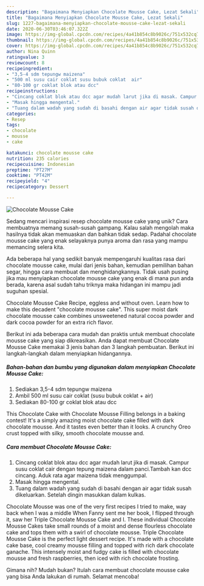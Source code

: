 ```yaml
---
description: "Bagaimana Menyiapkan Chocolate Mousse Cake, Lezat Sekali"
title: "Bagaimana Menyiapkan Chocolate Mousse Cake, Lezat Sekali"
slug: 1227-bagaimana-menyiapkan-chocolate-mousse-cake-lezat-sekali
date: 2020-06-30T03:46:07.322Z
image: https://img-global.cpcdn.com/recipes/4a41b854c8b9026c/751x532cq70/chocolate-mousse-cake-foto-resep-utama.jpg
thumbnail: https://img-global.cpcdn.com/recipes/4a41b854c8b9026c/751x532cq70/chocolate-mousse-cake-foto-resep-utama.jpg
cover: https://img-global.cpcdn.com/recipes/4a41b854c8b9026c/751x532cq70/chocolate-mousse-cake-foto-resep-utama.jpg
author: Nina Quinn
ratingvalue: 3
reviewcount: 8
recipeingredient:
- "3,5-4 sdm tepungw maizena"
- "500 ml susu cair coklat susu bubuk coklat  air"
- "80-100 gr coklat blok atau dcc"
recipeinstructions:
- "Cincang coklat blok atau dcc agar mudah larut jika di masak. Campur susu coklat cair dengan tepung maizena dalam panci.Tambah kan dcc cincang. Aduk rata agar maizena tidak menggumpal."
- "Masak hingga mengental."
- "Tuang dalam wadah yang sudah di basahi dengan air agar tidak susah dikeluarkan. Setelah dingin masukkan dalam kulkas."
categories:
- Resep
tags:
- chocolate
- mousse
- cake

katakunci: chocolate mousse cake 
nutrition: 235 calories
recipecuisine: Indonesian
preptime: "PT27M"
cooktime: "PT42M"
recipeyield: "4"
recipecategory: Dessert

---
```



![Chocolate Mousse Cake](https://img-global.cpcdn.com/recipes/4a41b854c8b9026c/751x532cq70/chocolate-mousse-cake-foto-resep-utama.jpg)

Sedang mencari inspirasi resep chocolate mousse cake yang unik? Cara membuatnya memang susah-susah gampang. Kalau salah mengolah maka hasilnya tidak akan memuaskan dan bahkan tidak sedap. Padahal chocolate mousse cake yang enak selayaknya punya aroma dan rasa yang mampu memancing selera kita.

Ada beberapa hal yang sedikit banyak mempengaruhi kualitas rasa dari chocolate mousse cake, mulai dari jenis bahan, kemudian pemilihan bahan segar, hingga cara membuat dan menghidangkannya. Tidak usah pusing jika mau menyiapkan chocolate mousse cake yang enak di mana pun anda berada, karena asal sudah tahu triknya maka hidangan ini mampu jadi suguhan spesial.

Chocolate Mousse Cake Recipe, eggless and without oven. Learn how to make this decadent &#34;chocolate mousse cake&#34;. This super moist dark chocolate mousse cake combines unsweetened natural cocoa powder and dark cocoa powder for an extra rich flavor.


Berikut ini ada beberapa cara mudah dan praktis untuk membuat chocolate mousse cake yang siap dikreasikan. Anda dapat membuat Chocolate Mousse Cake memakai 3 jenis bahan dan 3 langkah pembuatan. Berikut ini langkah-langkah dalam menyiapkan hidangannya.

<!--inarticleads1-->

##### Bahan-bahan dan bumbu yang digunakan dalam menyiapkan Chocolate Mousse Cake:

1. Sediakan 3,5-4 sdm tepungw maizena
1. Ambil 500 ml susu cair coklat (susu bubuk coklat + air)
1. Sediakan 80-100 gr coklat blok atau dcc


This Chocolate Cake with Chocolate Mousse Filling belongs in a baking contest! It&#39;s a simply amazing moist chocolate cake filled with dark chocolate mousse. And it tastes even better than it looks. A crunchy Oreo crust topped with silky, smooth chocolate mousse and. 

<!--inarticleads2-->

##### Cara membuat Chocolate Mousse Cake:

1. Cincang coklat blok atau dcc agar mudah larut jika di masak. Campur susu coklat cair dengan tepung maizena dalam panci.Tambah kan dcc cincang. Aduk rata agar maizena tidak menggumpal.
1. Masak hingga mengental.
1. Tuang dalam wadah yang sudah di basahi dengan air agar tidak susah dikeluarkan. Setelah dingin masukkan dalam kulkas.


Chocolate Mousse was one of the very first recipes I tried to make, way back when I was a middle When Fanny sent me her book, I flipped through it, saw her Triple Chocolate Mousse Cake and I. These individual Chocolate Mousse Cakes take small rounds of a moist and dense flourless chocolate cake and tops them with a swirl of chocolate mousse. Triple Chocolate Mousse Cake is the perfect light dessert recipe. It&#39;s made with a chocolate cake base, cool creamy mousse filling and topped with rich dark chocolate ganache. This intensely moist and fudgy cake is filled with chocolate mousse and fresh raspberries, then iced with rich chocolate frosting. 

Gimana nih? Mudah bukan? Itulah cara membuat chocolate mousse cake yang bisa Anda lakukan di rumah. Selamat mencoba!
